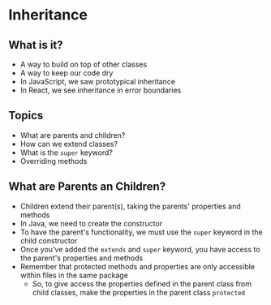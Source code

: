 # Inheritance

## What is it?

- A way to build on top of other classes
- A way to keep our code dry
- In JavaScript, we saw prototypical inheritance
- In React, we see inheritance in error boundaries

## Topics

- What are parents and children?
- How can we extend classes?
- What is the `super` keyword?
- Overriding methods

## What are Parents an Children?

- Children extend their parent(s), taking the parents' properties and methods
- In Java, we need to create the constructor
- To have the parent's functionality, we must use the `super` keyword in the child constructor
- Once you've added the `extends` and `super` keyword, you have access to the parent's properties and methods
- Remember that protected methods and properties are only accessible within files in the same package
  - So, to give access the properties defined in the parent class from child classes, make the properties in the parent class `protected`

